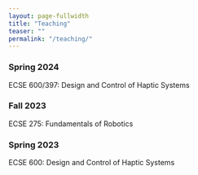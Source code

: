 ```yaml
---
layout: page-fullwidth
title: "Teaching"
teaser: ""
permalink: "/teaching/"
---
```

<!--more-->

<h3> Spring 2024 </h3>
ECSE 600/397: Design and Control of Haptic Systems

<h3> Fall 2023 </h3>
ECSE 275: Fundamentals of Robotics

<h3> Spring 2023 </h3>
ECSE 600: Design and Control of Haptic Systems


